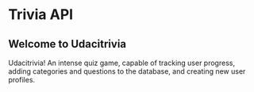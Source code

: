 # Trivia API

## Welcome to Udacitrivia

Udacitrivia! An intense quiz game, capable of tracking user progress, adding categories and questions to the database, and creating new user profiles.